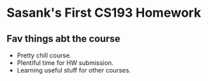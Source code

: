 # Sasank's First CS193 Homework
## Fav things abt the course
- Pretty chill course.
- Plentiful time for HW submission.
- Learning useful stuff for other courses.
